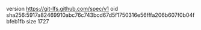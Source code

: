 version https://git-lfs.github.com/spec/v1
oid sha256:5917a82469910abc76c743bcd67d5f1750316e56fffa206b607f0b04fbfeb1fb
size 1727
